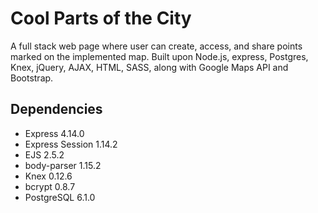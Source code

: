 # Cool Parts of the City

A full stack web page where user can create, access, and share points marked on the implemented map. Built upon Node.js, express, Postgres, Knex, jQuery, AJAX, HTML, SASS, along with Google Maps API and Bootstrap.

## Dependencies

* Express 4.14.0
* Express Session 1.14.2
* EJS 2.5.2
* body-parser 1.15.2
* Knex 0.12.6
* bcrypt 0.8.7
* PostgreSQL 6.1.0
